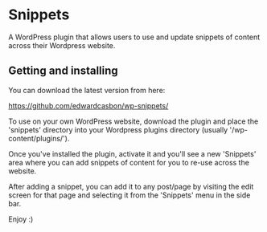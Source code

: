 # Snippets

A WordPress plugin that allows users to use and update snippets of content across their Wordpress website.

## Getting and installing

You can download the latest version from here:

https://github.com/edwardcasbon/wp-snippets/

To use on your own WordPress website, download the plugin and place the 'snippets' directory into your Wordpress plugins directory (usually '/wp-content/plugins/').

Once you've installed the plugin, activate it and you'll see a new 'Snippets' area where you can add snippets of content for you to re-use across the website.

After adding a snippet, you can add it to any post/page by visiting the edit screen for that page and selecting it from the 'Snippets' menu in the side bar.

Enjoy :)
